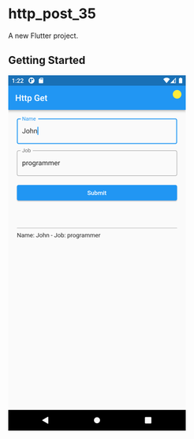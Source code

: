 # http_post_35

A new Flutter project.

## Getting Started

![HTTP POST](./Screenshot_1680416550.png)